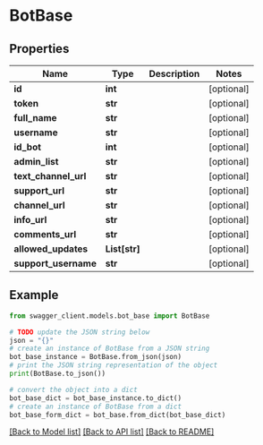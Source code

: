 # BotBase


## Properties

Name | Type | Description | Notes
------------ | ------------- | ------------- | -------------
**id** | **int** |  | [optional] 
**token** | **str** |  | [optional] 
**full_name** | **str** |  | [optional] 
**username** | **str** |  | [optional] 
**id_bot** | **int** |  | [optional] 
**admin_list** | **str** |  | [optional] 
**text_channel_url** | **str** |  | [optional] 
**support_url** | **str** |  | [optional] 
**channel_url** | **str** |  | [optional] 
**info_url** | **str** |  | [optional] 
**comments_url** | **str** |  | [optional] 
**allowed_updates** | **List[str]** |  | [optional] 
**support_username** | **str** |  | [optional] 

## Example

```python
from swagger_client.models.bot_base import BotBase

# TODO update the JSON string below
json = "{}"
# create an instance of BotBase from a JSON string
bot_base_instance = BotBase.from_json(json)
# print the JSON string representation of the object
print(BotBase.to_json())

# convert the object into a dict
bot_base_dict = bot_base_instance.to_dict()
# create an instance of BotBase from a dict
bot_base_form_dict = bot_base.from_dict(bot_base_dict)
```
[[Back to Model list]](../README.md#documentation-for-models) [[Back to API list]](../README.md#documentation-for-api-endpoints) [[Back to README]](../README.md)


